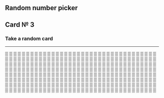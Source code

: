 ## Random number picker 

## Card № 3

### Take a random card
----
[▒](92.md) [▒](0.md) [▒](83.md) [▒](47.md) [▒](84.md) [▒](96.md) [▒](27.md) [▒](7.md) [▒](4.md) [▒](74.md) [▒](89.md) [▒](97.md) [▒](36.md) [▒](19.md) [▒](52.md) [▒](90.md) [▒](26.md) [▒](44.md) [▒](6.md) [▒](90.md) [▒](81.md) [▒](32.md) [▒](9.md) [▒](49.md) [▒](98.md) [▒](6.md) [▒](61.md) [▒](68.md) [▒](89.md) [▒](92.md) [▒](58.md) [▒](81.md) [▒](56.md) [▒](34.md) [▒](32.md) [▒](79.md) [▒](55.md) [▒](17.md) [▒](69.md) [▒](18.md) [▒](28.md) [▒](3.md) [▒](73.md) [▒](21.md) [▒](49.md) [▒](82.md) [▒](63.md) [▒](13.md) [▒](62.md) [▒](51.md) [▒](81.md) [▒](66.md) [▒](16.md) [▒](29.md) [▒](96.md) [▒](3.md) [▒](34.md) [▒](77.md) [▒](88.md) [▒](14.md) [▒](46.md) [▒](95.md) [▒](78.md) [▒](91.md) [▒](22.md) [▒](94.md) [▒](58.md) [▒](33.md) [▒](38.md) [▒](40.md) [▒](83.md) [▒](78.md) [▒](24.md) [▒](46.md) [▒](64.md) [▒](44.md) [▒](41.md) [▒](55.md) [▒](27.md) [▒](84.md) [▒](1.md) [▒](48.md) [▒](29.md) [▒](50.md) [▒](67.md) [▒](64.md) [▒](16.md) [▒](20.md) [▒](35.md) [▒](28.md) [▒](33.md) [▒](96.md) [▒](94.md) [▒](0.md) [▒](26.md) [▒](78.md) [▒](7.md) [▒](20.md) [▒](18.md) [▒](10.md) [▒](50.md) [▒](45.md) [▒](16.md) [▒](54.md) [▒](85.md) [▒](45.md) [▒](62.md) [▒](69.md) [▒](85.md) [▒](72.md) [▒](21.md) [▒](76.md) [▒](43.md) [▒](28.md) [▒](82.md) [▒](58.md) [▒](98.md) [▒](2.md) [▒](14.md) [▒](61.md) [▒](95.md) [▒](7.md) [▒](84.md) [▒](31.md) [▒](17.md) [▒](81.md) [▒](9.md) [▒](25.md) [▒](99.md) [▒](57.md) [▒](2.md) [▒](56.md) [▒](15.md) [▒](63.md) [▒](73.md) [▒](83.md) [▒](68.md) [▒](74.md) [▒](36.md) [▒](30.md) [▒](73.md) [▒](3.md) [▒](98.md) [▒](23.md) [▒](33.md) [▒](12.md) [▒](63.md) [▒](52.md) [▒](98.md) [▒](12.md) [▒](11.md) [▒](30.md) [▒](77.md) [▒](22.md) [▒](38.md) [▒](16.md) [▒](23.md) [▒](92.md) [▒](57.md) [▒](59.md) [▒](41.md) [▒](91.md) [▒](67.md) [▒](25.md) [▒](70.md) [▒](62.md) [▒](35.md) [▒](48.md) [▒](9.md) [▒](50.md) [▒](39.md) [▒](0.md) [▒](39.md) [▒](57.md) [▒](43.md) [▒](99.md) [▒](3.md) [▒](8.md) [▒](8.md) [▒](70.md) [▒](68.md) [▒](19.md) [▒](88.md) [▒](79.md) [▒](84.md) [▒](95.md) [▒](5.md) [▒](54.md) [▒](35.md) [▒](89.md) [▒](38.md) [▒](35.md) [▒](59.md) [▒](38.md) [▒](85.md) [▒](7.md) [▒](99.md) [▒](90.md) [▒](69.md) [▒](51.md) [▒](15.md) [▒](47.md) [▒](77.md) [▒](66.md) [▒](39.md) [▒](53.md) [▒](72.md) [▒](79.md) [▒](5.md) [▒](46.md) [▒](77.md) [▒](19.md) [▒](4.md) [▒](86.md) [▒](65.md) [▒](44.md) [▒](48.md) [▒](52.md) [▒](28.md) [▒](37.md) [▒](39.md) [▒](86.md) [▒](75.md) [▒](97.md) [▒](91.md) [▒](20.md) [▒](71.md) [▒](83.md) [▒](37.md) [▒](37.md) [▒](61.md) [▒](30.md) [▒](53.md) [▒](69.md) [▒](64.md) [▒](62.md) [▒](17.md) [▒](27.md) [▒](37.md) [▒](42.md) [▒](13.md) [▒](31.md) [▒](18.md) [▒](87.md) [▒](10.md) [▒](82.md) [▒](97.md) [▒](4.md) [▒](72.md) [▒](60.md) [▒](32.md) [▒](78.md) [▒](71.md) [▒](17.md) [▒](19.md) [▒](76.md) [▒](49.md) [▒](79.md) [▒](86.md) [▒](91.md) [▒](40.md) [▒](93.md) [▒](71.md) [▒](4.md) [▒](96.md) [▒](42.md) [▒](93.md) [▒](46.md) [▒](40.md) [▒](11.md) [▒](63.md) [▒](1.md) [▒](74.md) [▒](11.md) [▒](54.md) [▒](51.md) [▒](31.md) [▒](34.md) [▒](18.md) [▒](95.md) [▒](65.md) [▒](0.md) [▒](75.md) [▒](21.md) [▒](27.md) [▒](92.md) [▒](65.md) [▒](42.md) 